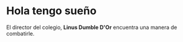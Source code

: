 # Hola tengo sueño

El director del colegio, **Linus Dumble D'Or** encuentra una manera de combatirle.
